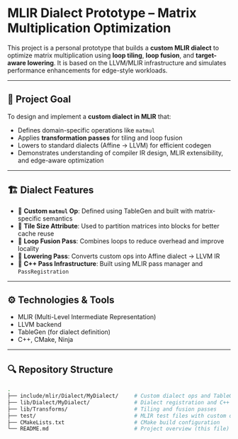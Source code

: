 # MLIR Dialect Prototype – Matrix Multiplication Optimization

This project is a personal prototype that builds a **custom MLIR dialect** to optimize matrix multiplication using **loop tiling**, **loop fusion**, and **target-aware lowering**. It is based on the LLVM/MLIR infrastructure and simulates performance enhancements for edge-style workloads.

---

## 🧠 Project Goal

To design and implement a **custom dialect in MLIR** that:
- Defines domain-specific operations like `matmul`
- Applies **transformation passes** for tiling and loop fusion
- Lowers to standard dialects (Affine → LLVM) for efficient codegen
- Demonstrates understanding of compiler IR design, MLIR extensibility, and edge-aware optimization

---

## 🏗️ Dialect Features

- 🔹 **Custom `matmul` Op**: Defined using TableGen and built with matrix-specific semantics
- 🔹 **Tile Size Attribute**: Used to partition matrices into blocks for better cache reuse
- 🔹 **Loop Fusion Pass**: Combines loops to reduce overhead and improve locality
- 🔹 **Lowering Pass**: Converts custom ops into Affine dialect → LLVM IR
- 🔹 **C++ Pass Infrastructure**: Built using MLIR pass manager and `PassRegistration`

---

## ⚙️ Technologies & Tools

- MLIR (Multi-Level Intermediate Representation)
- LLVM backend
- TableGen (for dialect definition)
- C++, CMake, Ninja

---

## 🔍 Repository Structure

```bash
.
├── include/mlir/Dialect/MyDialect/     # Custom dialect ops and TableGen definitions
├── lib/Dialect/MyDialect/              # Dialect registration and C++ implementation
├── lib/Transforms/                     # Tiling and fusion passes
├── test/                               # MLIR test files with custom ops and transformation flow
├── CMakeLists.txt                      # CMake build configuration
└── README.md                           # Project overview (this file)
